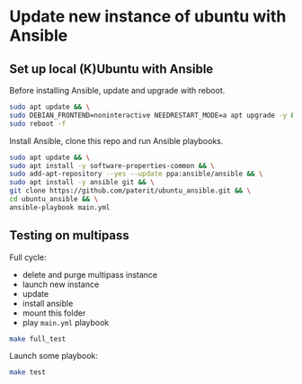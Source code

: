 # Update new instance of ubuntu with Ansible

## Set up local (K)Ubuntu with Ansible

Before installing Ansible, update and upgrade with reboot.

```bash
sudo apt update && \
sudo DEBIAN_FRONTEND=noninteractive NEEDRESTART_MODE=a apt upgrade -y && \
sudo reboot -f
```

Install Ansible, clone this repo and run Ansible playbooks.

```bash
sudo apt update && \
sudo apt install -y software-properties-common && \
sudo add-apt-repository --yes --update ppa:ansible/ansible && \
sudo apt install -y ansible git && \
git clone https://github.com/paterit/ubuntu_ansible.git && \
cd ubuntu_ansible && \
ansible-playbook main.yml
```

## Testing on multipass

Full cycle:

* delete and purge multipass instance
* launch new instance
* update
* install ansible
* mount this folder
* play `main.yml` playbook

```bash
make full_test
```

Launch some playbook:

```bash
make test
```
